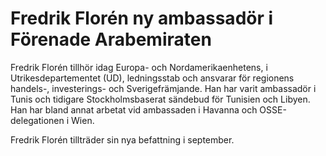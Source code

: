 # Fredrik Florén ny ambassadör i Förenade Arabemiraten

Fredrik Florén tillhör idag Europa\- och Nordamerikaenhetens, i Utrikesdepartementet (UD), ledningsstab och ansvarar för regionens handels\-, investerings\- och Sverigefrämjande. Han har varit ambassadör i Tunis och tidigare Stockholmsbaserat sändebud för Tunisien och Libyen. Han har bland annat arbetat vid ambassaden i Havanna och OSSE\-delegationen i Wien.

Fredrik Florén tillträder sin nya befattning i september.
